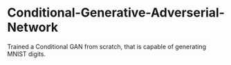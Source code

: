 # Conditional-Generative-Adverserial-Network
Trained a Conditional GAN from scratch, that is capable of generating MNIST digits.
